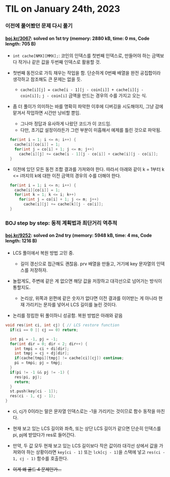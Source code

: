 # **TIL on January 24th, 2023**
### 이전에 풀어봤던 문제 다시 풀기
#### [boj.kr/3067](../../../Problem%20Solving/boj/Dynamic%20programming/3067-01-23-2023.cpp): solved on 1st try (memory: 2880 kB, time: 0 ms, Code length: 705 B)
* `int cache[NMX][MMX];`: 코인의 인덱스를 첫번째 인덱스로, 만들어야 하는 금액보다 작거나 같은 값을 두번째 인덱스로 활용할 것.
* 첫번째 동전으로 가득 채우는 작업을 함. 단순하게 0번째 배열을 완전 공집합이라 생각하고 참조해도 큰 문제는 없을 듯.
  - `cache[i][j] = cache[i - 1][j - coin[i]] + cache[i][j - coin[i]];` `j - coin[i]` 금액을 만드는 경우의 수를 가지고 오는 식.

* 좀 더 풀이가 의미하는 바를 명확히 파악한 이후에 디버깅을 시도해야지, 그냥 감에 맡겨서 작업하면 시간만 낭비할 뿐임.
  - 그나마 정답과 유사하게 나왔던 코드가 이 코드임.
  - 다만, 초기값 설정이라든가 그런 부분이 미흡해서 예제를 틀린 것으로 파악됨.

```cpp
  for(int i = 1; i <= n; i++) {
    cache[i][co[i]] = 1;
    for(int j = co[i] + 1; j <= m; j++)
      cache[i][j] += cache[i - 1][j - co[i]] + cache[i][j - co[i]];
  }
```

* 이전에 있던 모든 동전 조합 결과를 가져와야 한다. 따라서 아래와 같이 k = 1부터 k <= i까지의 k에 대한 이전 금액의 경우의 수를 더해야 한다.

```cpp
  for(int i = 1; i <= n; i++) {
    cache[i][co[i]] = 1;
    for(int k = 1; k <= i; k++)
      for(int j = co[i] + 1; j <= m; j++)
        cache[i][j] += cache[k][j - co[i]];
  }
```

### BOJ step by step: 동적 계획법과 최단거리 역추적
#### [boj.kr/9252](../../../Problem%20Solving/boj/Dynamic%20programming/9252-01-20-2023.cpp): solved on 2nd try (memory: 5948 kB, time: 4 ms, Code length: 1216 B)
* LCS 풀이에서 복원 방법 고민 중.
  - 길이 갱신으로 접근해도 괜찮음. prv 배열을 만들고, 거기에 key 문자열의 인덱스를 저장하자.
* 놀랍게도, 주변에 같은 게 없으면 해당 값을 저장하고 대각선으로 넘어가는 방식이 통할지도.
  - 논리상, 위쪽과 왼편에 같은 숫자가 없다면 이전 결과를 이어받는 게 아니라 현재 가리키는 문자를 넣어서 LCS 길이를 늘린 것이다.

* 논리를 정립한 뒤 풀이하니 성공함. 복원 방법은 아래와 같음

```cpp
void res(int ci, int cj) { // LCS restore function
  if(ci == 0 || cj == 0) return;

  int pi = -1, pj = -1;
  for(int dir = 0; dir < 2; dir++) {
    int tmpi = ci + di[dir];
    int tmpj = cj + dj[dir];
    if(cache[tmpi][tmpj] != cache[ci][cj]) continue;
    pi = tmpi; pj = tmpj;
  }
  if(pi != -1 && pj != -1) {
    res(pi, pj);
    return;
  }
  st.push(key[ci - 1]);
  res(ci - 1, cj - 1);
}
```

* ci, cj가 0이라는 말은 문자열 인덱스로는 -1을 가리키는 것이므로 함수 동작을 마친다.
* 현재 보고 있는 LCS 길이와 좌측, 또는 상단 LCS 길이가 같으면 단순히 인덱스를 pi, pj에 받았다가 res로 들어간다.
* 만약, 두 값 모두 현재 보고 있는 LCS 길이보다 작은 값이라 대각선 상에서 값을 가져와야 하는 상황이라면 `key[ci - 1]` 또는 `lck[cj - 1]`을 스택에 넣고 `res(ci - 1, cj - 1)` 함수를 호출한다.

* ~~이게 왜 골드 4 문제인가...~~